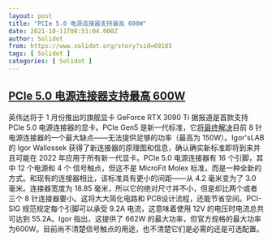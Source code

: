```yaml
---
layout: post
title: "PCIe 5.0 电源连接器支持最高 600W"
date: 2021-10-11T08:53:04.000Z
author: Solidot
from: https://www.solidot.org/story?sid=69185
tags: [ Solidot ]
categories: [ Solidot ]
---
```

<!--1633942384000-->
[PCIe 5.0 电源连接器支持最高 600W](https://www.solidot.org/story?sid=69185)
------

<div>
英伟达将于 1 月份推出的旗舰显卡 GeForce RTX 3090 Ti 据报道是首款支持 PCIe 5.0 电源连接器的显卡。PCIe Gen5 是新一代标准，它<a href="https://videocardz.com/newz/high-power-pcie-gen5-power-connector-for-next-gen-gpus-pictured-up-to-600w" target="_blank">将最终解决</a>目前 8 针电源连接器的一个最大缺点——无法提供足够的功率（最高为 150W）。Igor'sLAB 的 Igor Wallossek 获得了新连接器的原理图和信息，确认确实新标准即将到来并且可能在 2022 年应用于所有新一代显卡。PCIe 5.0 电源连接器有 16 个引脚，其中 12 个电源和 4 个 信号触点，但这不是 MicroFit Molex 标准，而是一种全新的方式。和现有的连接器相比，该标准具有更小的间距——从 4.2 毫米变为了 3.0 毫米。连接器宽度为 18.85  毫米，所以它的绝对尺寸并不小，但是却比两个或者三个 8 针连接器要小。这将大大简化电路和 PCB设计流程，还能节省空间。PCI-SIG 规范规定每个引脚可以承受 9.2A 电流，这意味着使用 12V 的电压时电流总共可达到 55.2A。Igor 指出，这提供了 662W 的最大功率，但官方规格的最大功率为600W。目前尚不清楚信号触点的用途，也不清楚它们是必需的还是可选配置。
</div>
